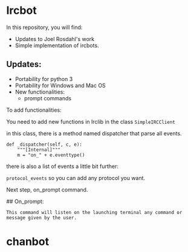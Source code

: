 # Ircbot

In this repository, you will find:

* Updates to Joel Rosdahl's work
* Simple implementation of ircbots.

## Updates:

* Portability for python 3
* Portability for Windows and Mac OS
* New functionalities:
    - prompt commands



To add functionalities:

You need to add new functions in Irclib in the class `SimpleIRCClient`

in this class, there is a method named dispatcher that parse all events.
```
def _dispatcher(self, c, e):
    """[Internal]"""
    m = "on_" + e.eventtype()
```

there is also a list of events a little bit further:

`protocol_events` so you can add any protocol you want.

Next step, on_prompt command.

## On_prompt:

    This command will listen on the launching terminal any command or message given by the user.


# chanbot
